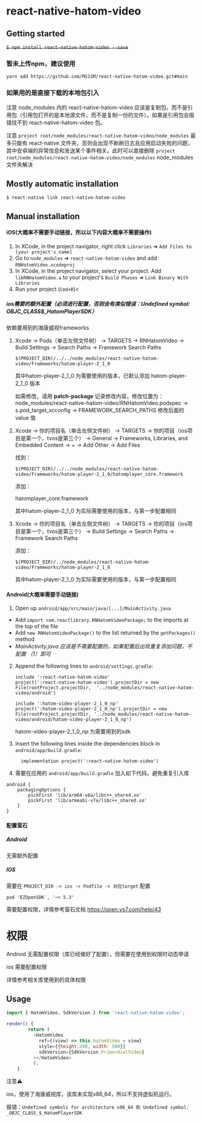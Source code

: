 
# react-native-hatom-video

## Getting started

~~`$ npm install react-native-hatom-video --save`~~

### 暂未上传npm，建议使用

`yarn add https://github.com/MS1SM/react-native-hatom-video.git#main`

### 如果用的是直接下载的本地包引入

注意 node_modules 内的 react-native-hatom-video 应该是复制包，而不是引用包（引用包打开的是本地源文件，而不是复制一份的文件）。如果是引用包会报错找不到 react-native-hatom-video 包。

注意 `project root/node_modules/react-native-hatom-video/node_modules` 最多只能有 react-native 文件夹，否则会出现不断刷日志且应用启动失败的问题，其中安卓端的异常信息和发送某个事件相关。此时可以直接删除  `project root/node_modules/react-native-hatom-video/node_modules`  node_modules 文件夹解决

## Mostly automatic installation

`$ react-native link react-native-hatom-video`

## Manual installation


#### iOS(大概率不需要手动链接，所以以下内容大概率不需要操作)

1. In XCode, in the project navigator, right click `Libraries` ➜ `Add Files to [your project's name]`
2. Go to `node_modules` ➜ `react-native-hatom-video` and add `RNHatomVideo.xcodeproj`
3. In XCode, in the project navigator, select your project. Add `libRNHatomVideo.a` to your project's `Build Phases` ➜ `Link Binary With Libraries`
4. Run your project (`Cmd+R`)<

##### ios需要的额外配置（必须进行配置，否则会有类似错误：Undefined symbol: _OBJC_CLASS_$_HatomPlayerSDK）

依赖要用到的海康威视frameworks

1. Xcode -> Pods（单击左侧文件树） -> TARGETS -> RNHatomVideo -> Build Settings -> Search Paths -> Framework Search Paths

   `$(PROJECT_DIR)/../../node_modules/react-native-hatom-video/Frameworks/hatom-player-2_1_0`

   其中hatom-player-2_1_0 为需要使用的版本，已默认添加 hatom-player-2_1_0 版本

   如需修改，请用 **patch-package** 记录修改内容，修改位置为：node_modules/react-native-hatom-video/RNHatomVideo.podspec -> s.pod_target_xcconfig -> FRAMEWORK_SEARCH_PATHS 修改后面的 value 值

2. Xcode -> 你的项目名（单击左侧文件树） -> TARGETS -> 你的项目（ios项目是第一个，tvos是第三个） -> General -> Frameworks, Libraries, and Embedded Content -> + -> Add Other -> Add Files

   找到：

   `$(PROJECT_DIR)/../../node_modules/react-native-hatom-video/Frameworks/hatom-player-2_1_0/hatomplayer_core.framework`

   添加：

   hatomplayer_core.framework

   其中hatom-player-2_1_0 为实际需要使用的版本，与第一步配置相同

3. Xcode -> 你的项目名（单击左侧文件树） -> TARGETS -> 你的项目（ios项目是第一个，tvos是第三个） -> Build Settings -> Search Paths -> Framework Search Paths

   添加：

   `$(PROJECT_DIR)/../node_modules/react-native-hatom-video/Frameworks/hatom-player-2_1_0`

   其中hatom-player-2_1_0 为实际需要使用的版本，与第一步配置相同

#### Android(大概率需要手动链接)

1. Open up `android/app/src/main/java/[...]/MainActivity.java`
  - Add `import com.reactlibrary.RNHatomVideoPackage;` to the imports at the top of the file
  - Add `new RNHatomVideoPackage()` to the list returned by the `getPackages()` method
  - *MainActivity.java 应该是不需要配置的，如果配置后出现重复添加问题，不配置 （1）即可*
2. Append the following lines to `android/settings.gradle`:

  	```
  	include ':react-native-hatom-video'
  	project(':react-native-hatom-video').projectDir = new File(rootProject.projectDir, 	'../node_modules/react-native-hatom-video/android')
  	
  	include ':hatom-video-player-2_1_0_np'
  	project(':hatom-video-player-2_1_0_np').projectDir = new File(rootProject.projectDir, '../node_modules/react-native-hatom-video/android/hatom-video-player-2_1_0_np')
  	```
  	hatom-video-player-2_1_0_np 为需要用到的sdk

3. Insert the following lines inside the dependencies block in `android/app/build.gradle`:

  	```
  	  implementation project(':react-native-hatom-video')
  	```

4. 需要在应用的  `android/app/build.gradle` 加入如下代码，避免重复引入库

```
android {
    packagingOptions {
        pickFirst 'lib/arm64-v8a/libc++_shared.so'
        pickFirst 'lib/armeabi-v7a/libc++_shared.so'
    }
}
```



#### 配置萤石

##### Android

无需额外配置

##### IOS

需要在 `PROJECT_DIR -> ios -> Podfile -> 对应target`  配置

```
pod 'EZOpenSDK', '~> 5.3' 
```

需要配置权限，详情参考萤石文档 https://open.ys7.com/help/43

# 权限

Android 无需配置权限（库已经做好了配置），但需要在使用到权限时动态申请

ios 需要配置权限

详情参考相关库使用到的具体权限

## Usage

```javascript
import { HatomVideo, SdkVersion } from 'react-native-hatom-video';

render() {
        return (
          <HatomVideo
            ref={(view) => this.hatomVideo = view}
            style={{height:200, width: 500}}
            sdkVersion={SdkVersion.PrimordialVideo}
          ></HatomVideo>
          );
    }
```

注意⚠️

ios，使用了海康威视库，该库未实现x86_64，所以不支持虚拟机运行。

报错：`Undefined symbols for architecture x86_64 和 Undefined symbol: _OBJC_CLASS_$_HatomPlayerSDK`